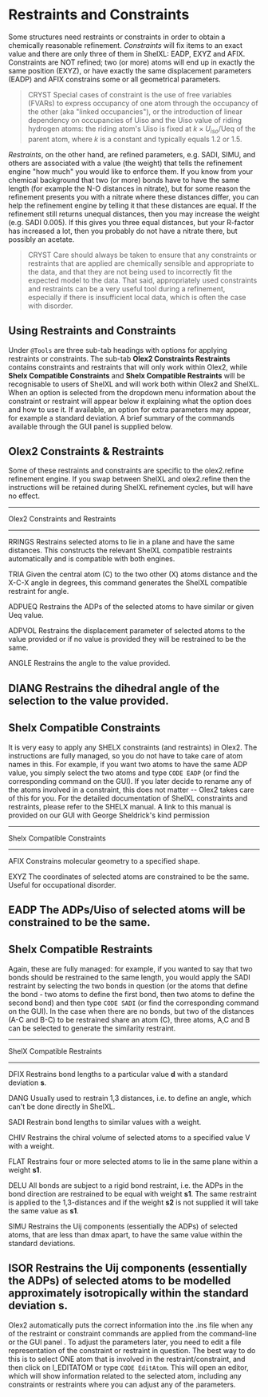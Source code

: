 # Restraints and Constraints
Some structures need restraints or constraints in order to obtain a chemically reasonable refinement. *Constraints* will fix items to an exact value and there are only three of them in ShelXL: EADP, EXYZ and AFIX. Constraints are NOT refined; two (or more) atoms will end up in exactly the same position (EXYZ), or have exactly the same displacement parameters (EADP) and AFIX constrains some or all geometrical parameters. 

>CRYST Special cases of constraint is the use of free variables (FVARs) to express occupancy of one atom through the occupancy of the other (aka "linked occupancies"), or the introduction of linear dependency on occupancies of Uiso and the Uiso value of riding hydrogen atoms: the riding atom's Uiso is fixed at $k \times U_{iso}$/Ueq of the parent atom, where $k$ is a constant and typically equals 1.2 or 1.5.

*Restraints*, on the other hand, are refined parameters, e.g. SADI, SIMU, and others are associated with a value (the weight) that tells the refinement engine "how much" you would like to enforce them. If you know from your chemical background that two (or more) bonds have to have the same length (for example the N-O distances in nitrate), but for some reason the refinement presents you with a nitrate where these distances differ, you can help the refinement engine by telling it that these distances are equal. If the refinement still returns unequal distances, then you may increase the weight (e.g. SADI 0.005). If this gives you three equal distances, but your R-factor has increased a lot, then you probably do not have a nitrate there, but possibly an acetate.

 > CRYST Care should always be taken to ensure that any constraints or restraints that are applied are chemically sensible and appropriate to the data, and that they are not being used to incorrectly fit the expected model to the data. That said, appropriately used constraints and restraints can be a very useful tool during a refinement, especially if there is insufficient local data, which is often the case with disorder.

## Using Restraints and Constraints
Under `@Tools` are three sub-tab headings with options for applying restraints or constraints. The sub-tab **Olex2 Constraints Restraints** contains constraints and restraints that will only work within Olex2, while **Shelx Compatible Constraints** and **Shelx Compatible Restraints** will be recognisable to users of ShelXL and will work both within Olex2 and ShelXL. When an option is selected from the dropdown menu information about the constraint or restraint will appear below it explaining what the option does and how to use it. If available, an option for extra parameters may appear, for example a standard deviation. A brief summary of the commands available through the GUI panel is supplied below.

## Olex2 Constraints & Restraints
Some of these restraints and constraints are specific to the olex2.refine refinement engine. If you swap between ShelXL and olex2.refine then the instructions will be retained during ShelXL refinement cycles, but will have no effect.

---------------------------------------------------------------------------
Olex2 Constraints and Restraints
-------     ---------------------------------------------------------------
RRINGS 	Restrains selected atoms to lie in a plane and have the same distances. 		This constructs the relevant ShelXL compatible restraints automatically 		and is compatible with both engines.

TRIA 		Given the central atom (C) to the two other (X) atoms distance and the 		X-C-X angle in degrees, this command generates the ShelXL compatible 			restraint for angle.

ADPUEQ 	Restrains the ADPs of the selected atoms to have similar or given Ueq value.

ADPVOL 	Restrains the displacement parameter of selected atoms to the value 			provided or if no value is provided they will be restrained to be the 		same.

ANGLE 	Restrains the angle to the value provided.

DIANG 	Restrains the dihedral angle of the selection to the value provided.
---------------------------------------------------------------------------

## Shelx Compatible Constraints
It is very easy to apply any SHELX constraints (and restraints) in Olex2. The instructions are fully managed, so you do not have to take care of atom names in this. For example, if you want two atoms to have the same ADP value, you simply select the two atoms and type `CODE EADP` (or find the corresponding command on the GUI). If you later decide to rename any of the atoms involved in a constraint, this does not matter -- Olex2 takes care of this for you.
For the detailed documentation of ShelXL constraints and restraints, please refer to the SHELX manual. A link to this manual is provided on our GUI with George Sheldrick's kind permission

---------------------------------------------------------------------------
Shelx Compatible Constraints
-------     ---------------------------------------------------------------
AFIX 	Constrains molecular geometry to a specified shape.

EXYZ 	The coordinates of selected atoms are constrained to be the same. Useful for 	occupational disorder.

EADP 	The ADPs/Uiso of selected atoms will be constrained to be the same.
---------------------------------------------------------------------------

## Shelx Compatible Restraints

Again, these are fully managed: for example, if you wanted to say that two bonds should be restrained to the same length, you would apply the SADI restraint by selecting the two bonds in question (or the atoms that define the bond - two atoms to define the first bond, then two atoms to define the second bond) and then type `CODE SADI` (or find the corresponding command on the GUI). In the case when there are no bonds, but two of the distances (A-C and B-C) to be restrained share an atom (C), three atoms, A,C and B can be selected to generate the similarity restraint. 

---------------------------------------------------------------------------
ShelX Compatible Restraints
-------     ---------------------------------------------------------------
DFIX	Restrains bond lengths to a particular value **d** with a standard deviation 	**s**.

DANG 	Usually used to restrain 1,3 distances, i.e. to define an angle, which can't 	be done directly in ShelXL.

SADI 	Restrain bond lengths to similar values with a weight.

CHIV 	Restrains the chiral volume of selected atoms to a specified value V with a 	weight.

FLAT 	Restrains four or more selected atoms to lie in the same plane within a 	weight **s1**.

DELU 	All bonds are subject to a rigid bond restraint, i.e. the ADPs in the bond 	direction are restrained to be equal with weight **s1**. The same restraint 	is applied to the 1,3-distances and if the weight **s2** is not supplied it 	will take the same value as **s1**.

SIMU 	Restrains the Uij components (essentially the ADPs) of selected atoms, that 	are less than dmax apart, to have the same value within the standard 	deviations.

ISOR 	Restrains the Uij components (essentially the ADPs) of selected atoms to be 	modelled approximately isotropically within the standard deviation **s**.
---------------------------------------------------------------------------

Olex2 automatically puts the correct information into the .ins file when any of the restraint or constraint commands are applied from the command-line or the GUI panel . To adjust the parameters later, you need to edit a file representation of the constraint or restraint in question. The best way to do this is to select ONE atom that is involved in the restraint/constraint, and then click on I_EDITATOM or type `CODE EditAtom`. This will open an editor, which will show information related to the selected atom, including any constraints or restraints where you can adjust any of the parameters.
